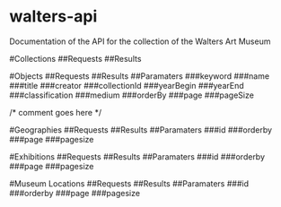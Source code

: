 walters-api
===========

Documentation of the API for the collection of the Walters Art Museum

#Collections
##Requests
##Results


#Objects
##Requests
##Results
##Paramaters
###keyword
###name
###title
###creator
###collectionId
###yearBegin
###yearEnd
###classification
###medium
###orderBy
###page
###pageSize


/* comment goes here */
<!-- comment goes here -->




#Geographies
##Requests
##Results
##Paramaters
###id
###orderby
###page
###pagesize	


#Exhibitions
##Requests
##Results
##Paramaters
###id
###orderby
###page
###pagesize	


#Museum Locations
##Requests
##Results
##Paramaters
###id
###orderby
###page
###pagesize	
